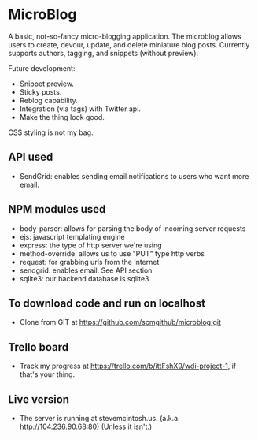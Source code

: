 # MicroBlog

A basic, not-so-fancy micro-blogging application.
The microblog allows users to create, devour, update, and delete miniature blog posts.
Currently supports authors, tagging, and snippets (without preview).

Future development:
 - Snippet preview.
 - Sticky posts.
 - Reblog capability.
 - Integration (via tags) with Twitter api.
 - Make the thing look good.

CSS styling is not my bag.

## API used

 - SendGrid:  enables sending email notifications to users who want more email.

## NPM modules used

  - body-parser:  allows for parsing the body of incoming server requests
  - ejs:  javascript templating engine
  - express:  the type of http server we're using
  - method-override:  allows us to use "PUT" type http verbs
  - request:  for grabbing urls from the Internet
  - sendgrid:  enables email.  See API section
  - sqlite3:  our backend database is sqlite3

## To download code and run on localhost

  - Clone from GIT at https://github.com/scmgithub/microblog.git

## Trello board

  - Track my progress at https://trello.com/b/ittFshX9/wdi-project-1, if that's your thing.

## Live version

  - The server is running at stevemcintosh.us.  (a.k.a. http://104.236.90.68:80)
  		(Unless it isn't.)
